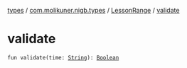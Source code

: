 [types](../../index.md) / [com.molikuner.nigb.types](../index.md) / [LessonRange](index.md) / [validate](./validate.md)

# validate

`fun validate(time: `[`String`](https://kotlinlang.org/api/latest/jvm/stdlib/kotlin/-string/index.html)`): `[`Boolean`](https://kotlinlang.org/api/latest/jvm/stdlib/kotlin/-boolean/index.html)